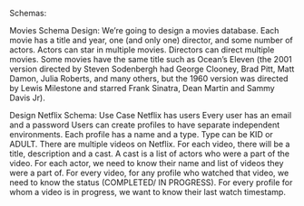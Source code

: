Schemas:

Movies Schema Design:
We’re going to design a movies database. Each movie has a title and year, one (and only one) director, and some number of actors. Actors can star in multiple movies. Directors can direct multiple movies. Some movies have the same title such as Ocean’s Eleven (the 2001 version directed by Steven Sodenbergh had George Clooney, Brad Pitt, Matt Damon, Julia Roberts, and many others, but the 1960 version was directed by Lewis Milestone and starred Frank Sinatra, Dean Martin and Sammy Davis Jr).

Design Netflix Schema:
Use Case
Netflix has users
Every user has an email and a password
Users can create profiles to have separate independent environments.
Each profile has a name and a type. Type can be KID or ADULT.
There are multiple videos on Netflix.
For each video, there will be a title, description and a cast.
A cast is a list of actors who were a part of the video. For each actor, we need to know their name and list of videos they were a part of.
For every video, for any profile who watched that video, we need to know the status (COMPLETED/ IN PROGRESS).
For every profile for whom a video is in progress, we want to know their last watch timestamp.
